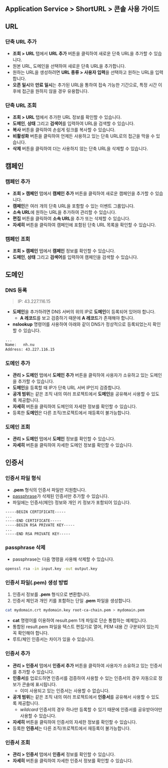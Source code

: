 ## Application Service > ShortURL > 콘솔 사용 가이드

## URL

### 단축 URL 추가
- **조회 > URL** 탭에서 **URL 추가** 버튼을 클릭하여 새로운 단축 URL을 추가할 수 있습니다.
- 원본 URL, 도메인을 선택하여 새로운 단축 URL을 추가합니다.
- 원하는 URL을 생성하려면 **URL 종류 > 사용자 입력**을 선택하고 원하는 URL을 입력합니다.
- **오픈 일시**와 **만료 일시**는 추가된 URL을 통하여 접속 가능한 기간으로, 특정 시간 이후에 접근을 원하지 않을 경우 유용합니다.

### 단축 URL 조회
- **조회 > URL** 탭에서 추가한 URL 정보를 확인할 수 있습니다.
- **도메인**, **상태** 그리고 **검색어**를 입력하여 URL을 검색할 수 있습니다.
- **복사** 버튼을 클릭하여 손쉽게 링크를 복사할 수 있습니다.
- **비활성화** 버튼을 클릭하여 언제든 사용하고 있는 단축 URL로의 접근을 막을 수 있습니다.
- **삭제** 버튼을 클릭하여 더는 사용하지 않는 단축 URL을 삭제할 수 있습니다.



## 캠페인

### 캠페인 추가
- **조회 > 캠페인** 탭에서 **캠페인 추가** 버튼을 클릭하여 새로운 캠페인을 추가할 수 있습니다.
- **캠페인**은 여러 개의 단축 URL을 포함할 수 있는 이벤트 그룹입니다.
- **소속 URL**에 원하는 URL을 추가하여 관리할 수 있습니다.
- **편집** 버튼을 클릭하여 **소속 URL**을 추가 또는 삭제할 수 있습니다.
- **자세히** 버튼을 클릭하여 캠페인에 포함된 단축 URL 목록을 확인할 수 있습니다.

### 캠페인 조회
- **조회 > 캠페인** 탭에서 **캠페인** 정보를 확인할 수 있습니다.
- **도메인**, **상태** 그리고 **검색어**를 입력하여 캠페인을 검색할 수 있습니다.


## 도메인

### DNS 등록
> IP: 43.227.116.15
- **도메인**을 추가하려면 DNS 서버의 위의 IP로 **도메인**이 등록되어 있어야 합니다.
  - **A 레코드**를 보고 검증하기 때문에 **A 레코드**가 존재해야 합니다.
- **nslookup** 명령어를 사용하여 아래와 같이 DNS가 정상적으로 등록되었는지 확인할 수 있습니다.

```bash
...
Name:   nh.nu
Address: 43.227.116.15
```

### 도메인 추가
- **관리 > 도메인** 탭에서 **도메인 추가** 버튼을 클릭하여 사용자가 소유하고 있는 도메인을 추가할 수 있습니다.
- **도메인**을 등록할 때 IP가 단축 URL 서버 IP인지 검증합니다.
- **공개 범위**는 같은 조직 내의 여러 프로젝트에서 **도메인**을 공유해서 사용할 수 있도록 제공합니다.
- **자세히** 버튼을 클릭하여 도메인의 자세한 정보를 확인할 수 있습니다.
- 등록한 **도메인**은 다른 조직/프로젝트에서 재등록이 불가능합니다. 

### 도메인 조회
- **관리 > 도메인** 탭에서 **도메인** 정보를 확인할 수 있습니다.
- **자세히** 버튼을 클릭하여 자세한 도메인 정보를 확인할 수 있습니다.



## 인증서

### 인증서 파일 형식
- **.pem** 형식의 인증서 파일만 지원합니다.
- [passphrase](#passphrase-삭제)가 삭제된 인증서만 추가할 수 있습니다.
- 파일에는 인증서(체인) 정보와 개인 키 정보가 포함되어 있습니다.

```
-----BEGIN CERTIFICATE-----
...
-----END CERTIFICATE-----
-----BEGIN RSA PRIVATE KEY-----
...
-----END RSA PRIVATE KEY-----
```

### passphrase 삭제
- passphrase는 다음 명령을 사용해 삭제할 수 있습니다.

```bash
openssl rsa -in input.key -out output.key
```

### 인증서 파일(.pem) 생성 방법
1. 인증서 정보를 **.pem** 형식으로 변환합니다.
2. 인증서 체인과 개인 키를 포함하는 단일 **.pem** 파일을 생성합니다.

```bash
cat mydomain.crt mydomain.key root-ca-chain.pem > mydomain.pem
```

- **cat** 명령어를 이용하여 result.pem 1개 파일로 단순 통합하는 예제입니다.
- 통합된 result.pem 파일을 텍스트 편집기로 열어, PEM 내용 간 구분되어 있는지 꼭 확인해야 합니다.
- 루트/체인 인증서는 차이가 있을 수 있습니다.


### 인증서 추가
- **관리 > 인증서** 탭에서 **인증서 추가** 버튼을 클릭하여 사용자가 소유하고 있는 인증서를 추가할 수 있습니다.
- **인증서**를 업로드하면 인증서를 검증하여 사용할 수 있는 인증서의 경우 자동으로 정보가 콘솔에 표시됩니다.
  - 이미 사용되고 있는 인증서는 사용할 수 없습니다.
- **공개 범위**는 같은 조직 내의 여러 프로젝트에서 **인증서**를 공유해서 사용할 수 있도록 제공합니다.
  - _wildcard_ 인증서의 경우 하나만 등록할 수 있기 때문에 인증서를 공유받아야만 사용할 수 있습니다.
- **자세히** 버튼을 클릭하여 인증서의 자세한 정보를 확인할 수 있습니다.
- 등록한 **인증서**는 다른 조직/프로젝트에서 재등록이 불가능합니다.

### 인증서 조회
- **관리 > 인증서** 탭에서 **인증서** 정보를 확인할 수 있습니다.
- **자세히** 버튼을 클릭하여 자세한 인증서 정보를 확인할 수 있습니다.
